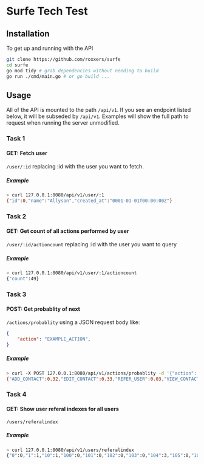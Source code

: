 # Surfe Tech Test

## Installation

To get up and running with the API

```sh
git clone https://github.com/roxxers/surfe
cd surfe
go mod tidy # grab dependencies without needing to build
go run ./cmd/main.go # or go build ...
```

## Usage

All of the API is mounted to the path `/api/v1`. If you see an endpoint listed below, it will be subseded by `/api/v1`. Examples will show the full path to request when running the server unmodified.

### Task 1

#### GET: Fetch user

`/user/:id` replacing :id with the user you want to fetch.

##### Example
```sh
> curl 127.0.0.1:8080/api/v1/user/:1
{"id":0,"name":"Allyson","created_at":"0001-01-01T00:00:00Z"}
```

### Task 2

#### GET: Get count of all actions performed by user

`/user/:id/actioncount` replacing :id with the user you want to query

##### Example
```sh
> curl 127.0.0.1:8080/api/v1/user/:1/actioncount
{"count":49}
```


### Task 3

#### POST: Get probablity of next 

`/actions/probablity` using a JSON request body like:

```json
{
    "action": "EXAMPLE_ACTION",
}
```

##### Example
```sh
> curl -X POST 127.0.0.1:8080/api/v1/actions/probablity -d '{"action": "CONNECT_CRM"}'
{"ADD_CONTACT":0.32,"EDIT_CONTACT":0.33,"REFER_USER":0.03,"VIEW_CONTACTS":0.31}
```

### Task 4

#### GET: Show user referal indexes for all users

`/users/referalindex`

##### Example
```sh
> curl 127.0.0.1:8080/api/v1/users/referalindex
{"0":0,"1":1,"10":1,"100":0,"101":0,"102":0,"103":0,"104":3,"105":0,"106":0,"107":0,"108":0,....
```
